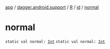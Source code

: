 [app](../../../index.md) / [dagger.android.support](../../index.md) / [R](../index.md) / [id](index.md) / [normal](./normal.md)

# normal

`static val normal: `[`Int`](https://kotlinlang.org/api/latest/jvm/stdlib/kotlin/-int/index.html)
`static val normal: `[`Int`](https://kotlinlang.org/api/latest/jvm/stdlib/kotlin/-int/index.html)